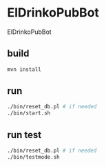 # ElDrinkoPubBot
ElDrinkoPubBot

## build

```sh
mvn install
```

## run

```sh
./bin/reset_db.pl # if needed
./bin/start.sh
```

## run test

```sh
./bin/reset_db.pl # if needed
./bin/testmode.sh
```
